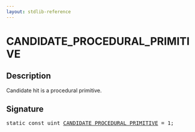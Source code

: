```yaml
---
layout: stdlib-reference
---
```


# CANDIDATE_PROCEDURAL_PRIMITIVE

## Description

Candidate hit is a procedural primitive.


## Signature
<pre>
<span class='code_keyword'>static</span> <span class='code_keyword'>const</span> <span class="code_keyword">uint</span> <a href="/stdlib-reference/global-decls/CANDIDATE_PROCEDURAL_PRIMITIVE" class="code_var">CANDIDATE_PROCEDURAL_PRIMITIVE</a> = 1;
</pre>

